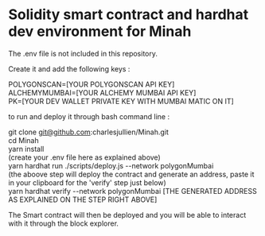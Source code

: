 # Solidity smart contract and hardhat dev environment for Minah

The .env file is not included in this repository.   

Create it and add the following keys :  

POLYGONSCAN=[YOUR POLYGONSCAN API KEY]  
ALCHEMYMUMBAI=[YOUR ALCHEMY MUMBAI API KEY]  
PK=[YOUR DEV WALLET PRIVATE KEY WITH MUMBAI MATIC ON IT]  

to run and deploy it through bash command line :  

git clone git@github.com:charlesjullien/Minah.git  
cd Minah  
yarn install  
(create your .env file here as explained above)  
yarn hardhat run ./scripts/deploy.js --network polygonMumbai  
(the aboove step will deploy the contract and generate an address, paste it in your clipboard for the 'verify' step just below)  
yarn hardhat verify --network polygonMumbai [THE GENERATED ADDRESS AS EXPLAINED ON THE STEP RIGHT ABOVE]  

The Smart contract will then be deployed and you will be able to interact with it through the block explorer.  
